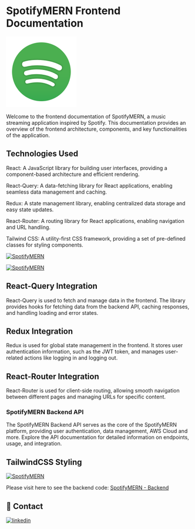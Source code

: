 # SpotifyMERN Frontend Documentation

[![SpotifyMERN](https://github.com/hsyntes/spotifymern/blob/main/src/logo.svg)](https://spotifymern.vercel.app/)

Welcome to the frontend documentation of SpotifyMERN, a music streaming application inspired by Spotify. This documentation provides an overview of the frontend architecture, components, and key functionalities of the application.

## Technologies Used

React: A JavaScript library for building user interfaces, providing a component-based architecture and efficient rendering.

React-Query: A data-fetching library for React applications, enabling seamless data management and caching.

Redux: A state management library, enabling centralized data storage and easy state updates.

React-Router: A routing library for React applications, enabling navigation and URL handling.

Tailwind CSS: A utility-first CSS framework, providing a set of pre-defined classes for styling components.

[![SpotifyMERN](https://spotifymern.s3.us-east-2.amazonaws.com/screenshots/spotifymern-mobile-dark.png)](https://spotifymern.vercel.app)

[![SpotifyMERN](https://spotifymern.s3.us-east-2.amazonaws.com/screenshots/spotifymern-mobile-light.png)](https://spotifymern.vercel.app)

## React-Query Integration

React-Query is used to fetch and manage data in the frontend. The library provides hooks for fetching data from the backend API, caching responses, and handling loading and error states.

## Redux Integration

Redux is used for global state management in the frontend. It stores user authentication information, such as the JWT token, and manages user-related actions like logging in and logging out.

## React-Router Integration

React-Router is used for client-side routing, allowing smooth navigation between different pages and managing URLs for specific content.

### SpotifyMERN Backend API

The SpotifyMERN Backend API serves as the core of the SpotifyMERN platform, providing user authentication, data management, AWS Cloud and more. Explore the API documentation for detailed information on endpoints, usage, and integration.

## TailwindCSS Styling

[![SpotifyMERN](https://spotifymern.s3.us-east-2.amazonaws.com/screenshots/spotifymern-mobile-dark.png)](https://spotifymern.vercel.app)

Please visit here to see the backend code: [SpotifyMERN - Backend](https://github.com/hsyntes/spotifymern-api)

## 🔗 Contact

[![linkedin](https://img.shields.io/badge/linkedin-0A66C2?style=for-the-badge&logo=linkedin&logoColor=white)](https://www.linkedin.com/in/hsyntes)
